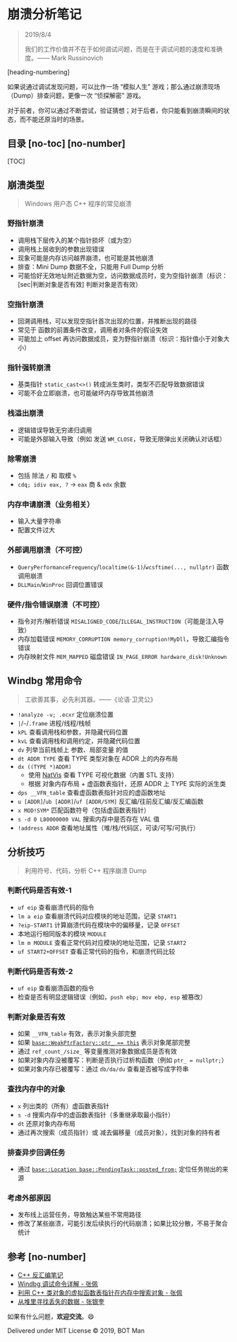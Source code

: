 ﻿# 崩溃分析笔记

> 2019/8/4
> 
> 我们的工作价值并不在于如何调试问题，而是在于调试问题的速度和准确度。—— Mark Russinovich

[heading-numbering]

如果说通过调试发现问题，可以比作一场 “模拟人生” 游戏；那么通过崩溃现场（Dump）排查问题，更像一次 “侦探解密” 游戏。

对于前者，你可以通过不断尝试，验证猜想；对于后者，你只能看到崩溃瞬间的状态，而不能还原当时的场景。

## 目录 [no-toc] [no-number]

[TOC]

## 崩溃类型

> Windows 用户态 C++ 程序的常见崩溃

### 野指针崩溃

- 调用栈下层传入的某个指针损坏（或为空）
- 调用栈上层收到的参数出现错误
- 现象可能是内存访问越界崩溃，也可能是其他崩溃
- 排查：Mini Dump 数据不全，只能用 Full Dump 分析
- 可能恰好无效地址附近数据为空，访问数据成员时，变为空指针崩溃（标识：[sec|判断对象是否有效] 判断对象是否有效）

### 空指针崩溃

- 回溯调用栈，可以发现空指针首次出现的位置，并推断出现的路径
- 常见于 函数的前置条件改变，调用者对条件的假设失效
- 可能加上 offset 再访问数据成员，变为野指针崩溃（标识：指针值小于对象大小）

### 指针强转崩溃

- 基类指针 `static_cast<>()` 转成派生类时，类型不匹配导致数据错误
- 可能不会立即崩溃，也可能破坏内存导致其他崩溃

### 栈溢出崩溃

- 逻辑错误导致无穷递归调用
- 可能是外部输入导致（例如 发送 `WM_CLOSE`，导致无限弹出关闭确认对话框）

### 除零崩溃

- 包括 除法 `/` 和 取模 `%`
- `cdq; idiv eax, ?` -> `eax` 商 & `edx` 余数

### 内存申请崩溃（业务相关）

- 输入大量字符串
- 配置文件过大

### 外部调用崩溃（不可控）

- `QueryPerformanceFrequency`/`localtime(&-1)`/`wcsftime(..., nullptr)` 函数调用崩溃
- `DLLMain`/`WinProc` 回调位置错误

### 硬件/指令错误崩溃（不可控）

- 指令对齐/解析错误 `MISALIGNED_CODE`/`ILLEGAL_INSTRUCTION`（可能是注入导致）
- 内存加载错误 `MEMORY_CORRUPTION memory_corruption!MyDll`，导致汇编指令错误
- 内存映射文件 `MEM_MAPPED` 磁盘错误 `IN_PAGE_ERROR hardware_disk!Unknown`

## Windbg 常用命令

> 工欲善其事，必先利其器。——《论语·卫灵公》

- `!analyze -v; .ecxr` 定位崩溃位置
- `|`/`~`/`.frame` 进程/线程/栈帧
- `kPL` 查看调用栈和参数，并隐藏代码位置
- `kvL` 查看调用栈和调用约定，并隐藏代码位置
- `dv` 列举当前栈帧上 参数、局部变量 的值
- `dt ADDR TYPE` 查看 TYPE 类型对象在 ADDR 上的内存布局
- `dx ((TYPE *)ADDR)`
  - 使用 [NatVis](https://docs.microsoft.com/en-us/visualstudio/debugger/create-custom-views-of-native-objects) 查看 TYPE 可视化数据（内置 STL 支持）
  - 根据 对象内存布局 + 虚函数表指针，还原 ADDR 上 TYPE 实际的派生类
- `dps __VFN_table` 查看虚函数表指针对应的虚函数地址
- `u [ADDR]`/`ub [ADDR]`/`uf [ADDR/SYM]` 反汇编/往前反汇编/反汇编函数
- `x MOD!SYM*` 匹配函数符号（包括虚函数表指针）
- `s -d 0 L80000000 VAL` 搜索内存中是否存在 VAL 值
- `!address ADDR` 查看地址属性（堆/栈/代码区，可读/可写/可执行）

## 分析技巧

> 利用符号、代码，分析 C++ 程序崩溃 Dump

### 判断代码是否有效-1

- `uf eip` 查看崩溃代码的指令
- `lm a eip` 查看崩溃代码对应模块的地址范围，记录 `START1`
- `?eip-START1` 计算崩溃代码在模块中的偏移量，记录 `OFFSET`
- 本地运行相同版本的模块 `MODULE`
- `lm m MODULE` 查看正常代码对应模块的地址范围，记录 `START2`
- `uf START2+OFFSET` 查看正常代码的指令，和崩溃代码比较

### 判断代码是否有效-2

- `uf eip` 查看崩溃函数的指令
- 检查是否有明显逻辑错误（例如，`push ebp; mov ebp, esp` 被篡改）

### 判断对象是否有效

- 如果 `__VFN_table` 有效，表示对象头部完整
- 如果 [`base::WeakPtrFactory::ptr_ == this`](https://cs.chromium.org/chromium/src/base/memory/weak_ptr.h?q=base::WeakPtrFactory) 表示对象尾部完整
- 通过 `ref_count_/size_` 等变量推测对象数据成员是否有效
- 如果对象内存没被覆写：判断是否执行过析构函数（例如 `ptr_ = nullptr;`）
- 如果对象内存已被覆写：通过 `db/da/du` 查看是否被写成字符串

### 查找内存中的对象

- `x` 列出类的（所有）虚函数表指针
- `s -d` 搜索内存中的虚函数表指针（多重继承取最小指针）
- `dt` 还原对象内存布局
- 通过再次搜索（成员指针）或 减去偏移量（成员对象），找到对象的持有者

### 排查异步回调任务

- 通过 [`base::Location base::PendingTask::posted_from;`](https://cs.chromium.org/chromium/src/base/pending_task.h?q=base::PendingTask) 定位任务抛出的来源

### 考虑外部原因

- 发布线上运营任务，导致触达某些不常用路径
- 修改了某些崩溃，可能引发后续执行的代码崩溃；如果比较分散，不易于聚合统计

## 参考 [no-number]

- [C++ 反汇编笔记](Cpp-Disassembly-Notes.md)
- [Windbg 调试命令详解 - 张佩](http://yiiyee.cn/blog/2013/08/23/windbg/)
- [利用 C++ 类对象的虚拟函数表指针在内存中搜索对象 - 张佩](https://blog.csdn.net/blog_index/article/details/7016696)
- [从堆里寻找丢失的数据 - 张银奎](http://advdbg.org/blogs/advdbg_system/articles/3413.aspx)

如果有什么问题，**欢迎交流**。😄

Delivered under MIT License &copy; 2019, BOT Man
